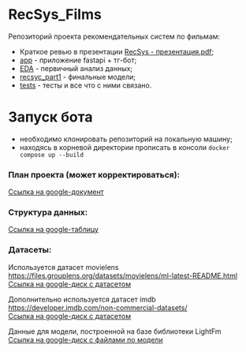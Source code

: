 # RecSys_Films
Репозиторий проекта рекомендательных систем по фильмам:    
- Краткое ревью в презентации [RecSys - презентация.pdf](https://github.com/IvannikovaLiliya/RecSys_Films/blob/master/RecSys%20-%20%D0%BF%D1%80%D0%B5%D0%B7%D0%B5%D0%BD%D1%82%D0%B0%D1%86%D0%B8%D1%8F.pdf);
- [app](app) - приложение fastapi + тг-бот;
- [EDA](EDA) - первичный анализ данных;
- [recsyc_part1](recsyc_part1) - финальные модели;
- [tests](tests) - тесты и все что с ними связано.

# Запуск бота
- необходимо клонировать репозиторий на локальную машину;
- находясь в корневой директории прописать в консоли ```docker compose up --build```
    
### План проекта (может корректироваться):    
[Ссылка на google-документ](https://docs.google.com/document/d/1ErzQ7lf4dIpijgG4vmwcGSvy3dYz9V8db09wqW16Frw/edit?usp=sharing)
    
    
### Структура данных:    
[Ссылка на google-таблицу](https://docs.google.com/spreadsheets/d/1feZpmxxlIWfJ4-VrLrBzTngBFMFNwXb2b1ocfvsFezI/edit?usp=sharing)
    
    
### Датасеты:
Используется датасет movielens https://files.grouplens.org/datasets/movielens/ml-latest-README.html    
[Ссылка на google-диск с датасетом](https://drive.google.com/file/d/1cOOnSeXrYxYDrmAySUNxFiFlOMzczJD2/view?usp=sharing)
    
Дополнительно используется датасет imdb https://developer.imdb.com/non-commercial-datasets/    
[Ссылка на google-диск с датасетом](https://drive.google.com/file/d/1JSpzTZKUJVA3HwO7b1E80ld6dPwUoNB3/view?usp=sharing)
    
Данные для модели, построенной на базе библиотеки LightFm    
[Ссылка на google-диск с файлами по модели](https://drive.google.com/drive/folders/1hIhQTeSNQ3oCJTboDrya0sFCFuPmKKmq?usp=sharing)
